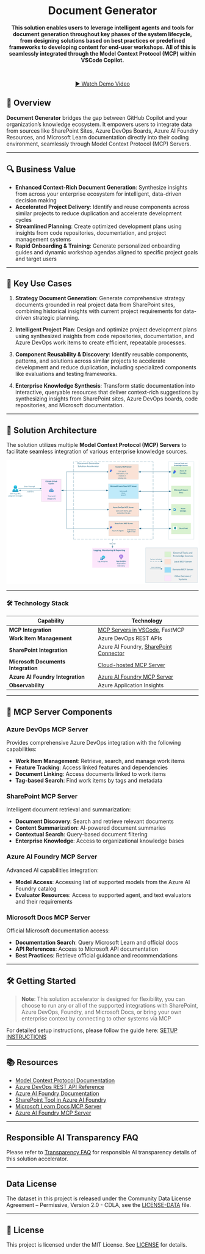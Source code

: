 <div align="center">
  <h1>
    Document Generator
  </h1>
  <p><strong>This solution enables users to leverage intelligent agents and tools for document generation throughout key phases of the system lifecycle, from designing solutions based on best practices or predefined frameworks to developing content for end-user workshops. All of this is seamlessly integrated through the Model Context Protocol (MCP) within VSCode Copilot.
 </strong></p>
  <br>
  <p><a href="https://placeholder-for-demo-video.com">▶️ Watch Demo Video</a></p>
</div>

## 🚀 Overview

**Document Generator** bridges the gap between GitHub Copilot and your organization’s knowledge ecosystem. It empowers users to integrate data from sources like SharePoint Sites, Azure DevOps Boards, Azure AI Foundry Resources, and Microsoft Learn documentation directly into their coding environment, seamlessly through Model Context Protocol (MCP) Servers.

---

## 🔍 Business Value

- **Enhanced Context-Rich Document Generation**: Synthesize insights from across your enterprise ecosystem for intelligent, data-driven decision making
- **Accelerated Project Delivery**: Identify and reuse components across similar projects to reduce duplication and accelerate development cycles
- **Streamlined Planning**: Create optimized development plans using insights from code repositories, documentation, and project management systems
- **Rapid Onboarding & Training**: Generate personalized onboarding guides and dynamic workshop agendas aligned to specific project goals and target users

---

## 💼 Key Use Cases

1. **Strategy Document Generation**: 
Generate comprehensive strategy documents grounded in real project data from SharePoint sites, combining historical insights with current project requirements for data-driven strategic planning.

2. **Intelligent Project Plan**: 
Design and optimize project development plans using synthesized insights from code repositories, documentation, and Azure DevOps work items to create efficient, repeatable processes.

3. **Component Reusability & Discovery**: 
Identify reusable components, patterns, and solutions across similar projects to accelerate development and reduce duplication, including specialized components like evaluations and testing frameworks.

4. **Enterprise Knowledge Synthesis**: 
Transform static documentation into interactive, queryable resources that deliver context-rich suggestions by synthesizing insights from SharePoint sites, Azure DevOps boards, code repositories, and Microsoft documentation.

---

## 🧠 Solution Architecture

The solution utilizes multiple **Model Context Protocol (MCP) Servers** to facilitate seamless integration of various enterprise knowledge sources. 

![Document Generator Architecture](./src/solution_accelerators/document_generator/docs/images/document_generator_architecture.png)

---
### 🛠️ Technology Stack

| Capability | Technology |
|------------|------------|
| **MCP Integration** | [MCP Servers in VSCode](https://code.visualstudio.com/docs/copilot/chat/mcp-servers), FastMCP |
| **Work Item Management** | Azure DevOps REST APIs |
| **SharePoint Integration** | Azure AI Foundry, [SharePoint Connector](https://learn.microsoft.com/en-us/azure/ai-foundry/agents/how-to/tools/sharepoint) |
| **Microsoft Documents Integration** | [Cloud-hosted MCP Server](https://github.com/microsoftdocs/mcp) |
| **Azure AI Foundry Integration** | [Azure AI Foundry MCP Server](https://github.com/azure-ai-foundry/mcp-foundry) |
| **Observability** | Azure Application Insights |

---

## 🔧 MCP Server Components

### Azure DevOps MCP Server
Provides comprehensive Azure DevOps integration with the following capabilities:

- **Work Item Management**: Retrieve, search, and manage work items
- **Feature Tracking**: Access linked features and dependencies
- **Document Linking**: Access documents linked to work items
- **Tag-based Search**: Find work items by tags and metadata

### SharePoint MCP Server
Intelligent document retrieval and summarization:

- **Document Discovery**: Search and retrieve relevant documents
- **Content Summarization**: AI-powered document summaries
- **Contextual Search**: Query-based document filtering
- **Enterprise Knowledge**: Access to organizational knowledge bases

### Azure AI Foundry MCP Server
Advanced AI capabilities integration:

- **Model Access**: Accessing list of supported models from the Azure AI Foundry catalog
- **Evaluator Resources**: Access to supported agent, and text evaluators and their requirements

### Microsoft Docs MCP Server
Official Microsoft documentation access:

- **Documentation Search**: Query Microsoft Learn and official docs
- **API References**: Access to Microsoft API documentation
- **Best Practices**: Retrieve official guidance and recommendations

---

## 🛠️ Getting Started

> **Note**: This solution accelerator is designed for flexibility, you can choose to run any or all of the supported integrations with SharePoint, Azure DevOps, Foundry, and Microsoft Docs, or bring your own enterprise context by connecting to other systems via MCP

For detailed setup instructions, please follow the guide here: [SETUP INSTRUCTIONS](./src/solution_accelerators/document_generator/SETUP.md)

---

## 📚 Resources

- [Model Context Protocol Documentation](https://modelcontextprotocol.io/)
- [Azure DevOps REST API Reference](https://docs.microsoft.com/en-us/rest/api/azure/devops/)
- [Azure AI Foundry Documentation](https://learn.microsoft.com/en-us/azure/ai-studio/)
- [SharePoint Tool in Azure AI Foundry](https://learn.microsoft.com/en-us/azure/ai-foundry/agents/how-to/tools/sharepoint)
- [Microsoft Learn Docs MCP Server](https://github.com/microsoftdocs/mcp)
- [Azure AI Foundry MCP Server](https://github.com/azure-ai-foundry/mcp-foundry)

---

## Responsible AI Transparency FAQ
Please refer to [Transparency FAQ](./src/solution_accelerators/document_generator/docs/TRANSPARENCY_FAQ.md) for responsible AI transparency details of this solution accelerator.

---

## Data License

The dataset in this project is released under the Community Data License Agreement – Permissive, Version 2.0 - CDLA, see the [LICENSE-DATA](DATA-LICENSE.md) file.

---

## 📄 License

This project is licensed under the MIT License. See [LICENSE](./LICENSE) for details.